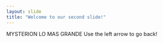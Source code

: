 ```yaml
---
layout: slide
title: "Welcome to our second slide!"
---
```

MYSTERION LO MAS GRANDE
Use the left arrow to go back!
